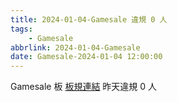 ```yaml
---
title: 2024-01-04-Gamesale 違規 0 人
tags:
    - Gamesale
abbrlink: 2024-01-04-Gamesale
date: Gamesale-2024-01-04 12:00:00
---
```

Gamesale 板 [板規連結](https://www.ptt.cc/bbs/Gossiping/M.1637425085.A.07D.html)
昨天違規 0 人
